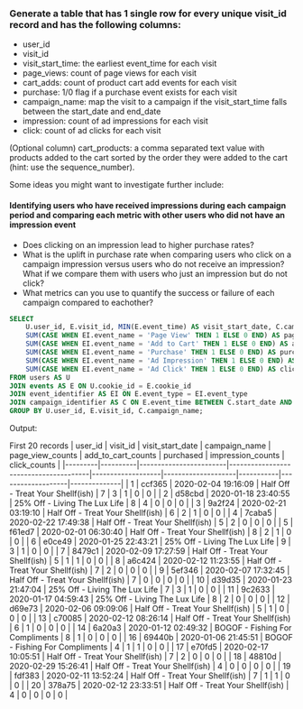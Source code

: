### Generate a table that has 1 single row for every unique visit_id record and has the following columns:

- user_id
- visit_id
- visit_start_time: the earliest event_time for each visit
- page_views: count of page views for each visit
- cart_adds: count of product cart add events for each visit
- purchase: 1/0 flag if a purchase event exists for each visit
- campaign_name: map the visit to a campaign if the visit_start_time falls between the start_date and end_date
- impression: count of ad impressions for each visit
- click: count of ad clicks for each visit

(Optional column) cart_products: a comma separated text value with products added to the cart sorted by the order they were added to the cart (hint: use the sequence_number).

Some ideas you might want to investigate further include:

#### Identifying users who have received impressions during each campaign period and comparing each metric with other users who did not have an impression event

- Does clicking on an impression lead to higher purchase rates?
- What is the uplift in purchase rate when comparing users who click on a campaign impression versus users who do not receive an impression? What if we compare them with users who just an impression but do not click?
- What metrics can you use to quantify the success or failure of each campaign compared to eachother?

```sql
SELECT
	U.user_id, E.visit_id, MIN(E.event_time) AS visit_start_date, C.campaign_name,
    SUM(CASE WHEN EI.event_name = 'Page View' THEN 1 ELSE 0 END) AS page_view_counts,
    SUM(CASE WHEN EI.event_name = 'Add to Cart' THEN 1 ELSE 0 END) AS add_to_cart_counts,
    SUM(CASE WHEN EI.event_name = 'Purchase' THEN 1 ELSE 0 END) AS purchased_counts,
    SUM(CASE WHEN EI.event_name = 'Ad Impression' THEN 1 ELSE 0 END) AS impression_counts,
    SUM(CASE WHEN EI.event_name = 'Ad Click' THEN 1 ELSE 0 END) AS click_counts
FROM users AS U
JOIN events AS E ON U.cookie_id = E.cookie_id
JOIN event_identifier AS EI ON E.event_type = EI.event_type
JOIN campaign_identifier AS C ON E.event_time BETWEEN C.start_date AND C.end_date
GROUP BY U.user_id, E.visit_id, C.campaign_name;
```

Output:

First 20 records
| user_id | visit_id | visit_start_date | campaign_name | page_view_counts | add_to_cart_counts | purchased | impression_counts | click_counts |
|---------|----------|------------------------|---------------------------------------|-------------------|--------------------|-----------|-------------------|--------------|
| 1 | ccf365 | 2020-02-04 19:16:09 | Half Off - Treat Your Shellf(ish) | 7 | 3 | 1 | 0 | 0 |
| 2 | d58cbd | 2020-01-18 23:40:55 | 25% Off - Living The Lux Life | 8 | 4 | 0 | 0 | 0 |
| 3 | 9a2f24 | 2020-02-21 03:19:10 | Half Off - Treat Your Shellf(ish) | 6 | 2 | 1 | 0 | 0 |
| 4 | 7caba5 | 2020-02-22 17:49:38 | Half Off - Treat Your Shellf(ish) | 5 | 2 | 0 | 0 | 0 |
| 5 | f61ed7 | 2020-02-01 06:30:40 | Half Off - Treat Your Shellf(ish) | 8 | 2 | 1 | 0 | 0 |
| 6 | e0ce49 | 2020-01-25 22:43:21 | 25% Off - Living The Lux Life | 9 | 3 | 1 | 0 | 0 |
| 7 | 8479c1 | 2020-02-09 17:27:59 | Half Off - Treat Your Shellf(ish) | 5 | 1 | 1 | 0 | 0 |
| 8 | a6c424 | 2020-02-12 11:23:55 | Half Off - Treat Your Shellf(ish) | 7 | 2 | 0 | 0 | 0 |
| 9 | 5ef346 | 2020-02-07 17:32:45 | Half Off - Treat Your Shellf(ish) | 7 | 0 | 0 | 0 | 0 |
| 10 | d39d35 | 2020-01-23 21:47:04 | 25% Off - Living The Lux Life | 7 | 3 | 1 | 0 | 0 |
| 11 | 9c2633 | 2020-01-17 04:59:43 | 25% Off - Living The Lux Life | 8 | 2 | 0 | 0 | 0 |
| 12 | d69e73 | 2020-02-06 09:09:06 | Half Off - Treat Your Shellf(ish) | 5 | 1 | 0 | 0 | 0 |
| 13 | c70085 | 2020-02-12 08:26:14 | Half Off - Treat Your Shellf(ish) | 6 | 1 | 0 | 0 | 0 |
| 14 | 6a20a3 | 2020-01-12 02:49:32 | BOGOF - Fishing For Compliments | 8 | 1 | 0 | 0 | 0 |
| 16 | 69440b | 2020-01-06 21:45:51 | BOGOF - Fishing For Compliments | 4 | 1 | 1 | 0 | 0 |
| 17 | e70fd5 | 2020-02-17 10:05:51 | Half Off - Treat Your Shellf(ish) | 7 | 2 | 0 | 0 | 0 |
| 18 | 48810d | 2020-02-29 15:26:41 | Half Off - Treat Your Shellf(ish) | 4 | 0 | 0 | 0 | 0 |
| 19 | fdf383 | 2020-02-11 13:52:24 | Half Off - Treat Your Shellf(ish) | 7 | 1 | 1 | 0 | 0 |
| 20 | 378a75 | 2020-02-12 23:33:51 | Half Off - Treat Your Shellf(ish) | 4 | 0 | 0 | 0 | 0 |
